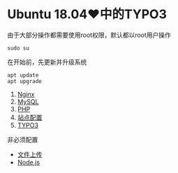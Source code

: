 # Ubuntu 18.04♥中的TYPO3

由于大部分操作都需要使用root权限，默认都以root用户操作

	sudo su

在开始前，先更新并升级系统

    apt update
    apt upgrade

1. [Nginx](Nginx.md)
2. [MySQL](MySQL.md)
3. [PHP](PHP.md)
4. [站点配置](Site.md)
5. [TYPO3](TYPO3.md)

非必须配置
* [文件上传](Upload.md)
* [Node.js](Node.js.md)